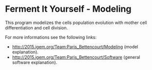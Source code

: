 # Ferment It Yourself - Modeling
This program modelizes the cells population evolution with mother cell differentiation and cell division.

For more informations see the following links:
- http://2015.igem.org/Team:Paris_Bettencourt/Modeling (model explanation).
- http://2015.igem.org/Team:Paris_Bettencourt/Software (general software explanation).
